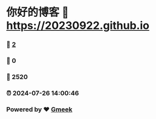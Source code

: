 # 你好的博客 :link: https://20230922.github.io 
### :page_facing_up: [2](https://20230922.github.io/tag.html) 
### :speech_balloon: 0 
### :hibiscus: 2520 
### :alarm_clock: 2024-07-26 14:00:46 
### Powered by :heart: [Gmeek](https://github.com/Meekdai/Gmeek)
